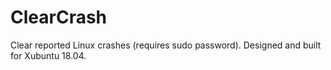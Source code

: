 # ClearCrash

Clear reported Linux crashes (requires sudo password).  Designed and built for Xubuntu 18.04.
